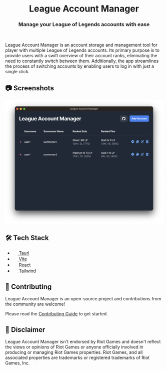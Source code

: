 <div align="center">
  <h1 align="center">League Account Manager</h1>
  <h3>Manage your League of Legends accounts with ease</h3>
</div>

<br/>

League Account Manager is an account storage and management tool for player with multiple League of Legends accounts. Its primary purpose is to provide users with a swift overview of their account ranks, eliminating the need to constantly switch between them. Additionally, the app streamlines the process of switching accounts by enabling users to log in with just a single click.

## 📷 Screenshots

![League Account Manager](.github/images/app.png)

## 🛠️ Tech Stack

- [<img src="https://tauri.app/meta/favicon-32x32.png" width="16" height="16"> Tauri](https://tauri.app/)
- [<img src="https://vitejs.dev/logo.svg" width="16" height="16"> Vite](https://vitejs.dev/)
- [<img src="https://upload.wikimedia.org/wikipedia/commons/a/a7/React-icon.svg" width="16" height="16"> React](https://react.dev/)
- [<img src="https://tailwindcss.com/favicons/favicon-32x32.png?v=3" width="16" height="16"> Tailwind](https://tailwindcss.com/)

## 🤝 Contributing

League Account Manager is an open-source project and contributions from the community are welcome!

Please read the [Contributing Guide](CONTRIBUTING.md) to get started.

## 📝 Disclaimer

League Account Manager isn't endorsed by Riot Games and doesn't reflect the views or opinions of Riot Games or anyone officially involved in producing or managing Riot Games properties. Riot Games, and all associated properties are trademarks or registered trademarks of Riot Games, Inc.
